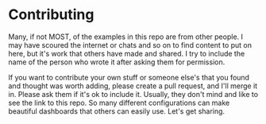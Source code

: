 # Contributing

Many, if not MOST, of the examples in this repo are from other people. I may have scoured the internet or chats and so on to find content to put on here, but it's work that others have made and shared. I try to include the name of the person who wrote it after asking them for permission.

If you want to contribute your own stuff or someone else's that you found and thought was worth adding, please create a pull request, and I'll merge it in. Please ask them if it's ok to include it. Usually, they don't mind and like to see the link to this repo. So many different configurations can make beautiful dashboards that others can easily use. Let's get sharing. 
